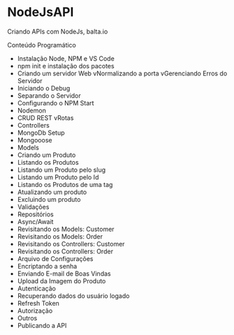 # NodeJsAPI
Criando APIs com NodeJs, balta.io

Conteúdo Programático
- Instalação Node, NPM e VS Code
- npm init e instalação dos pacotes
- Criando um servidor Web
vNormalizando a porta
vGerenciando Erros do Servidor
- Iniciando o Debug
- Separando o Servidor
- Configurando o NPM Start
- Nodemon
- CRUD REST
vRotas
- Controllers
- MongoDb Setup
- Mongooose
- Models
- Criando um Produto
- Listando os Produtos
- Listando um Produto pelo slug
- Listando um Produto pelo Id
- Listando os Produtos de uma tag
- Atualizando um produto
- Excluindo um produto
- Validações
- Repositórios
- Async/Await
- Revisitando os Models: Customer
- Revisitando os Models: Order
- Revisitando os Controllers: Customer
- Revisitando os Controllers: Order
- Arquivo de Configurações
- Encriptando a senha
- Enviando E-mail de Boas Vindas
- Upload da Imagem do Produto
- Autenticação
- Recuperando dados do usuário logado
- Refresh Token
- Autorização
- Outros
- Publicando a API
